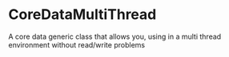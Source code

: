 CoreDataMultiThread
===================

A core data generic class that allows you, using in a multi thread environment without read/write problems
